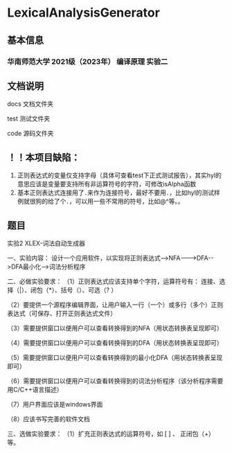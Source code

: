 # LexicalAnalysisGenerator

## 基本信息

### 华南师范大学 2021级（2023年） 编译原理 实验二
## 文档说明

docs 文档文件夹

test 测试文件夹

code 源码文件夹

## **！！本项目缺陷：**

1. 正则表达式的变量仅支持字母（具体可查看test下正式测试报告），其实hyl的意思应该是变量要支持所有非运算符号的字符，可修改isAlpha函数
2. 基本正则表达式连接用了`.`来作为连接符号，最好不要用`.`，比如hyl的测试样例就很狗的给了个`.`，可以用一些不常用的符号，比如@^等。。

## 题目

实验2 XLEX-词法自动生成器                             

一、实验内容：
设计一个应用软件，以实现将正则表达式-->NFA--->DFA-->DFA最小化-->词法分析程序

二、必做实验要求：
 （1）正则表达式应该支持单个字符，运算符号有： 连接、选择（|）、闭包（*）、括号（）、可选（?  ）

 （2）要提供一个源程序编辑界面，让用户输入一行（一个）或多行（多个）正则表达式（可保存、打开正则表达式文件）

 （3）需要提供窗口以便用户可以查看转换得到的NFA（用状态转换表呈现即可）

 （4）需要提供窗口以便用户可以查看转换得到的DFA（用状态转换表呈现即可）

 （5）需要提供窗口以便用户可以查看转换得到的最小化DFA（用状态转换表呈现即可）

 （6）需要提供窗口以便用户可以查看转换得到的词法分析程序（该分析程序需要用C/C++语言描述）

 （7）用户界面应该是windows界面

 （8）应该书写完善的软件文档

三、选做实验要求：
  （1）扩充正则表达式的运算符号，如   [ ] 、 正闭包（+） 等。
